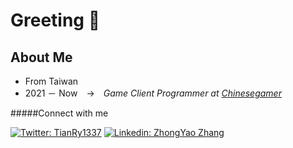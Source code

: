 # Greeting :wave:

## About Me
- From Taiwan
- 2021 － Now　$\rightarrow$　*Game Client Programmer at [Chinesegamer](https://www.chinesegamer.net/index.asp)*

#####Connect with me

[![Twitter: TianRy1337](https://img.shields.io/twitter/follow/TianRy1337?style=social)](https://twitter.com/TianRy1337) [![Linkedin: ZhongYao Zhang](https://img.shields.io/badge/-ZhongYaoZhang-blue?style=flat-square&logo=Linkedin&logoColor=white&link=https://www.linkedin.com/in/zhongyao-zhang-836734208/)](https://www.linkedin.com/in/thaianebraga/) 
